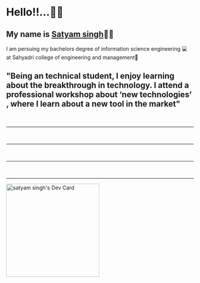 <h1>Hello!!...👋👋</h1>
<h2>My name is <a href="https://www.linkedin.com/in/satyam-singh-483673207">Satyam singh</a>👦🏻</h2
 <h2>I am persuing my bachelors degree of information science engineering 💻<br> at Sahyadri college of engineering and management🏫 </h2>
 <h2>"Being an technical student, I enjoy learning about the breakthrough in technology. I attend a professional workshop about ‘new technologies’ , where I learn about a new tool in the market"</h2>
 <br>
 <hr>
  <br>
 <hr>
  <br>
 <hr>
  <br>
 <hr>
 


 <a href="https://app.daily.dev/satyammmmmm_"> <img src="https://api.daily.dev/devcards/027617d5aaff4435937ea400635e7b1f.png?r=rht" width="250" alt="satyam singh's Dev Card"/></a> 
